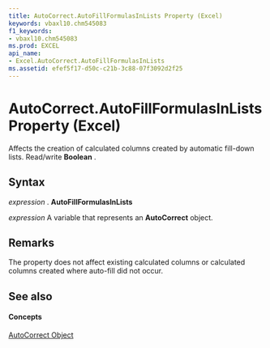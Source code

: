 ```yaml
---
title: AutoCorrect.AutoFillFormulasInLists Property (Excel)
keywords: vbaxl10.chm545083
f1_keywords:
- vbaxl10.chm545083
ms.prod: EXCEL
api_name:
- Excel.AutoCorrect.AutoFillFormulasInLists
ms.assetid: efef5f17-d50c-c21b-3c88-07f3092d2f25
---
```



# AutoCorrect.AutoFillFormulasInLists Property (Excel)

Affects the creation of calculated columns created by automatic fill-down lists. Read/write  **Boolean** .


## Syntax

 _expression_ . **AutoFillFormulasInLists**

 _expression_ A variable that represents an **AutoCorrect** object.


## Remarks

 The property does not affect existing calculated columns or calculated columns created where auto-fill did not occur.


## See also


#### Concepts


[AutoCorrect Object](autocorrect-object-excel.md)

